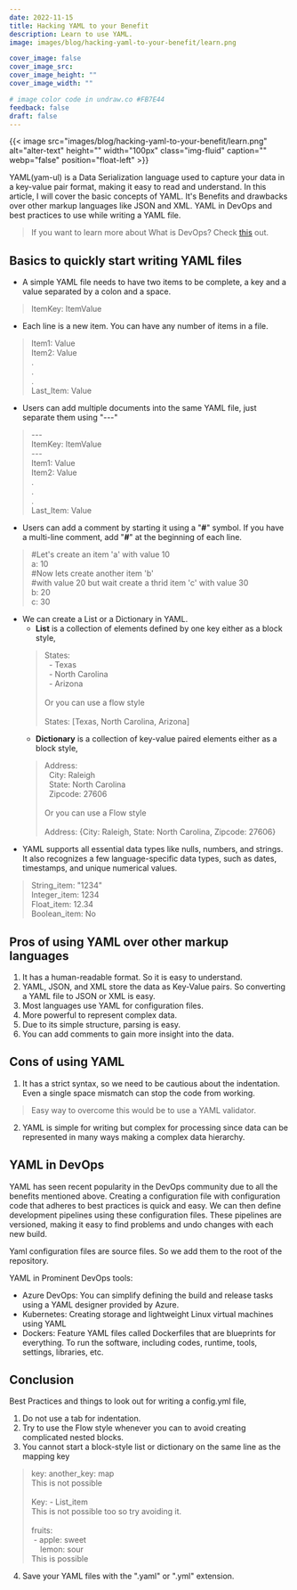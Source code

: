 ```yaml
---
date: 2022-11-15
title: Hacking YAML to your Benefit
description: Learn to use YAML.
image: images/blog/hacking-yaml-to-your-benefit/learn.png

cover_image: false
cover_image_src: 
cover_image_height: ""
cover_image_width: ""

# image color code in undraw.co #FB7E44 
feedback: false
draft: false
---
```


{{< image src="images/blog/hacking-yaml-to-your-benefit/learn.png" alt="alter-text" height="" width="100px" class="img-fluid" caption="" webp="false" position="float-left" >}}


YAML(yam-ul) is a Data Serialization language used to capture your data in a key-value pair format, making it easy to read and understand. In this article, I will cover the basic concepts of YAML. It's Benefits and drawbacks over other markup languages like JSON and XML. YAML in DevOps and best practices to use while writing a YAML file.
>If you want to learn more about What is DevOps? Check [<span style="text-decoration: underline;">this</span>](https://capten.ai/blog/what-is-devops/) out.

## Basics to quickly start writing YAML files
* A simple YAML file needs to have two items to be complete, a key and a value separated by a colon and a space.
> ItemKey: ItemValue
* Each line is a new item. You can have any number of items in a file.
> Item1: Value</br>Item2: Value</br>.</br>.</br>.</br>Last_Item: Value
* Users can add multiple documents into the same YAML file, just separate them using "---"
> \-\-- </br>ItemKey: ItemValue</br>\-\-- </br>Item1: Value</br>Item2: Value</br>.</br>.</br>.</br>Last_Item: Value
* Users can add a comment by starting it using a "**#**" symbol. If you have a multi-line comment, add "**#**" at the beginning of each line.
> #Let's create an item 'a' with value 10</br>a: 10</br>#Now lets create another item 'b' </br>#with value 20 but wait create a thrid item 'c' with value 30</br>b: 20</br>c: 30
* We can create a List or a Dictionary in YAML.
	- **List** is a collection of elements defined by one key either as a block style,
 	> States:</br>&nbsp;&nbsp;- Texas</br>&nbsp;&nbsp;- North Carolina</br>&nbsp;&nbsp;- Arizona</br></br>Or you can use a flow style</br></br>States: [Texas, North Carolina, Arizona]
 	- **Dictionary** is a collection of key-value paired elements either as a block style,
 	> Address:</br>&nbsp;&nbsp;City: Raleigh</br>&nbsp;&nbsp;State: North Carolina</br>&nbsp;&nbsp;Zipcode: 27606</br></br>Or you can use a Flow style</br></br>Address: {City: Raleigh, State: North Carolina, Zipcode: 27606}
* YAML supports all essential data types like nulls, numbers, and strings. It also recognizes a few language-specific data types, such as dates, timestamps, and unique numerical values.
> String_item: "1234"</br>Integer_item: 1234</br>Float_item: 12.34</br>Boolean_item: No 

## Pros of using YAML over other markup languages
1. It has a human-readable format. So it is easy to understand.
2. YAML, JSON, and XML store the data as Key-Value pairs. So converting a YAML file to JSON or XML is easy.
3. Most languages use YAML for configuration files.
4. More powerful to represent complex data. 
5. Due to its simple structure, parsing is easy.
6. You can add comments to gain more insight into the data.

## Cons of using YAML
1. It has a strict syntax, so we need to be cautious about the indentation. Even a single space mismatch can stop the code from working. 
> Easy way to overcome this would be to use a YAML validator.
2. YAML is simple for writing but complex for processing since data can be represented in many ways making a complex data hierarchy.

## YAML in DevOps
YAML has seen recent popularity in the DevOps community due to all the benefits mentioned above. Creating a configuration file with configuration code that adheres to best practices is quick and easy. We can then define development pipelines using these configuration files. These pipelines are versioned, making it easy to find problems and undo changes with each new build.

Yaml configuration files are source files. So we add them to the root of the repository.

YAML in Prominent DevOps tools:
* Azure DevOps: You can simplify defining the build and release tasks using a YAML designer provided by Azure.
* Kubernetes: Creating storage and lightweight Linux virtual machines using YAML
* Dockers: Feature YAML files called Dockerfiles that are blueprints for everything. To run the software, including codes, runtime, tools, settings, libraries, etc.


## Conclusion
Best Practices and things to look out for writing a config.yml file,
1. Do not use a tab for indentation.
2. Try to use the Flow style whenever you can to avoid creating complicated nested blocks.
3. You cannot start a block-style list or dictionary on the same line as the mapping key
>key: another_key: map</br>This is not possible</br></br>Key: - List_item</br>This is not possible too so try avoiding it.</br></br>fruits:</br>&nbsp;- apple: sweet</br>&nbsp;&nbsp;&nbsp; lemon: sour</br>This is possible 
4. Save your YAML files with the ".yaml" or ".yml" extension.